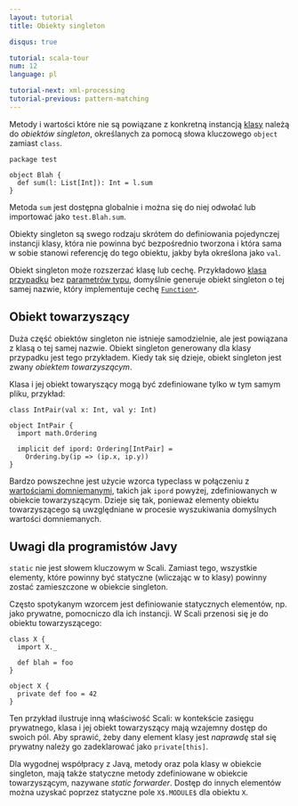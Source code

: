 ```yaml
---
layout: tutorial
title: Obiekty singleton

disqus: true

tutorial: scala-tour
num: 12
language: pl

tutorial-next: xml-processing
tutorial-previous: pattern-matching
---
```


Metody i wartości które nie są powiązane z konkretną instancją [klasy](classes.html) należą do *obiektów singleton*, określanych za pomocą słowa kluczowego `object` zamiast `class`.

```
package test

object Blah {
  def sum(l: List[Int]): Int = l.sum
}
```

Metoda `sum` jest dostępna globalnie i można się do niej odwołać lub importować jako `test.Blah.sum`.

Obiekty singleton są swego rodzaju skrótem do definiowania pojedynczej instancji klasy, która nie powinna być bezpośrednio tworzona i która sama w sobie stanowi referencję do tego obiektu, jakby była określona jako `val`. 

Obiekt singleton może rozszerzać klasę lub cechę. Przykładowo [klasa przypadku](case-class.html) bez [parametrów typu](generic-class.html), domyślnie generuje obiekt singleton o tej samej nazwie, który implementuje cechę [`Function*`](http://www.scala-lang.org/api/current/scala/Function1.html).

## Obiekt towarzyszący ##

Duża część obiektów singleton nie istnieje samodzielnie, ale jest powiązana z klasą o tej samej nazwie. Obiekt singleton generowany dla klasy przypadku jest tego przykładem. Kiedy tak się dzieje, obiekt singleton jest zwany *obiektem towarzyszącym*.

Klasa i jej obiekt towaryszący mogą być zdefiniowane tylko w tym samym pliku, przykład:

```tut
class IntPair(val x: Int, val y: Int)

object IntPair {
  import math.Ordering

  implicit def ipord: Ordering[IntPair] =
    Ordering.by(ip => (ip.x, ip.y))
}
```

Bardzo powszechne jest użycie wzorca typeclass w połączeniu z [wartościami domniemanymi](implicit-parameters.html), takich jak `ipord` powyżej, zdefiniowanych w obiekcie towarzyszącym. Dzieje się tak, ponieważ elementy obiektu towarzyszącego są uwzględniane w procesie wyszukiwania domyślnych wartości domniemanych.

## Uwagi dla programistów Javy ##

`static` nie jest słowem kluczowym w Scali. Zamiast tego, wszystkie elementy, które powinny być statyczne (wliczając w to klasy) powinny zostać zamieszczone w obiekcie singleton.

Często spotykanym wzorcem jest definiowanie statycznych elementów, np. jako prywatne, pomocniczo dla ich instancji. W Scali przenosi się je do obiektu towarzyszącego:

```
class X {
  import X._

  def blah = foo
}

object X {
  private def foo = 42
}
```

Ten przykład ilustruje inną właściwość Scali: w kontekście zasięgu prywatnego, klasa i jej obiekt towarzyszący mają wzajemny dostęp do swoich pól. Aby sprawić, żeby dany element klasy jest *naprawdę* stał się prywatny należy go zadeklarować jako `private[this]`.

Dla wygodnej współpracy z Javą, metody oraz pola klasy w obiekcie singleton, mają także statyczne metody zdefiniowane w obiekcie towarzyszącym, nazywane *static forwarder*. Dostęp do innych elementów można uzyskać poprzez statyczne pole `X$.MODULE$` dla obiektu `X`.
